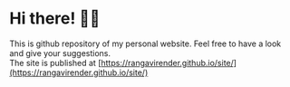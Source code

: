 # Hi there! :raising_hand_man:
This is github repository of my personal website. Feel free to have a look and give your suggestions.\
The site is published at [https://rangavirender.github.io/site/](https://rangavirender.github.io/site/)
